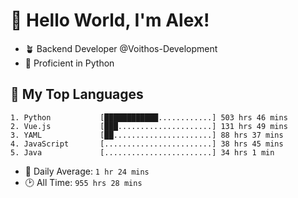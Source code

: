 # 👋 Hello World, I'm Alex!

- 🪴 Backend Developer @Voithos-Development
- 🐍 Proficient in Python

## 💚 My Top Languages
```
1. Python           [████████████............] 503 hrs 46 mins
2. Vue.js           [███.....................] 131 hrs 49 mins
3. YAML             [██......................] 88 hrs 37 mins
4. JavaScript       [........................] 38 hrs 45 mins
5. Java             [........................] 34 hrs 1 min
```
- 💪 Daily Average: `1 hr 24 mins`
- 🕑 All Time: `955 hrs 28 mins`